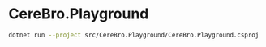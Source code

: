 # CereBro.Playground

```bash
dotnet run --project src/CereBro.Playground/CereBro.Playground.csproj
```